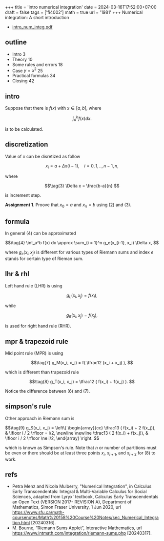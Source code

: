+++
title = 'intro numerical integration'
date = 2024-03-16T17:52:00+07:00
draft = false
tags = ['fi4002']
math = true
url = '1981'
+++
Numerical integration: A short introduction
<!--more-->

+ [intro_num_integ.pdf](https://osf.io/2akug)


## outline
+ Intro 3
+ Theory 10
+ Some rules and errors 18
+ Case $y = x^2$ 25
+ Practical formulas 34
+ Closing 42


## intro
Suppose that there is $f(x)$ with $x \in [a, b]$, where

$$\tag{1}
\int_a^b f(x) dx.
$$

is to be calculated.


## discretization
Value of $x$ can be disretized as follow

$$\tag{2}
x_i = a + \Delta x (i - 1), \ \ \ \ i = 0, 1, .., n-1, n,
$$

where

$$\tag{3}
\Delta x = \frac{b-a}{n}
$$

is increment step.

**Assignment 1**. Proove that $x_0 = a$ and $x_n = b$ using (2) and (3).


## formula
In general (4) can be approximated

$$\tag{4}
\int_a^b f(x) dx \approx \sum_{i = 1}^n g_e(x_{i-1}, x_i) \Delta x,
$$

where $g_e(x_i, x_j)$ is different for various types of Riemann sums and index $e$ stands for certain type of Rieman sum.


## lhr & rhl
Left hand rule (LHR) is using

$$\tag{5}
g_L(x_i, x_j) = f(x_i),
$$

while

$$\tag{6}
g_R(x_i, x_j) = f(x_j),
$$

is used for right hand rule (RHR).


## mpr & trapezoid rule
Mid point rule (MPR) is using

$$\tag{7}
g_M(x_i, x_j) = f( \tfrac12 (x_i + x_j) ),
$$

which is different than trapezoid rule

$$\tag{8}
g_T(x_i, x_j) = \tfrac12 ( f(x_i) + f(x_j) ).
$$

Notice the difference between (6) and (7).


## simpson's rule
Other approach in Riemann sum is 

$$\tag{9}
g_S(x_i, x_j) = \left\\{
\begin{array}{cc}
\tfrac13 ( f(x_i) + 2 f(x_j)), & \lfloor i / 2 \rfloor = i/2, \newline \newline
\tfrac13 ( 2 f(x_i) + f(x_j)), & \lfloor i / 2 \rfloor \ne i/2,
\end{array}
\right.
$$

which is known as Simpson's rule. Note that $n$ or number of partitions must be even or there should be at least three points $x_i$, $x_{i+1}$, and $x_{i+2}$ for (8) to work.


## refs
+ Petra Menz and Nicola Mulberry, "Numerical Integration", in Calculus Early Transcendentals: Integral & Multi-Variable Calculus for Social Sciences, adapted from Lyryx' textbook, Calculus Early Transcendentals an Open Text (VERSION 2017- REVISION A), Department of Mathematics, Simon Fraser University, 1 Jun 2020, url https://www.sfu.ca/math-coursenotes/Math%20158%20Course%20Notes/sec_Numerical_Integration.html [20240316].
+ M. Bourne, “Riemann Sums Applet”, Interactive Mathematics, url https://www.intmath.com/integration/riemann-sums.php [20240317].
